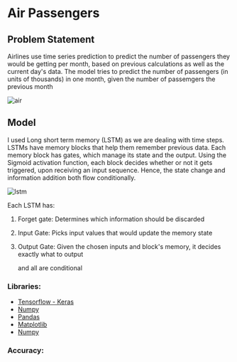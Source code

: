 # Air Passengers

## Problem Statement
Airlines use time series prediction to predict the number of passengers they would be getting per month, based on previous calculations as well as the current day's data. The model tries to predict the number of passengers (in units of thousands) in one month, given the number of passemgers the previous month

![air](https://user-images.githubusercontent.com/62629426/224588514-bd9f8ffb-b0ea-44b4-8b85-bb6853598fda.PNG)


## Model

I used Long short term memory (LSTM) as we are dealing with time steps. LSTMs have memory blocks that help them remember previous data. Each memory block has gates, which manage its state and the output. Using the Sigmoid activation function, each block decides whether or not it gets triggered, upon receiving an input sequence. Hence, the state change and information addition both flow conditionally.

![lstm](https://user-images.githubusercontent.com/62629426/224588703-bbe89a8b-4070-41d5-b7be-4bce020b748a.PNG)

Each LSTM has: 
1. Forget gate: Determines which information should be discarded
2. Input Gate: Picks input values that would update the memory state
3. Output Gate: Given the chosen inputs and block's memory, it decides exactly what to output

    and all are conditional

### Libraries: 
- [Tensorflow - Keras](https://www.tensorflow.org/api_docs/python/tf/keras)
- [Numpy](http://numpy.org/)
- [Pandas](https://pandas.pydata.org/)
- [Matplotlib](https://matplotlib.org/)
- [Numpy](http://numpy.org/)

### Accuracy:
